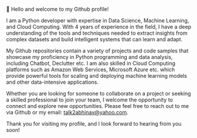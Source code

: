 👋 Hello and welcome to my Github profile! 

I am a Python developer with expertise in Data Science, Machine Learning, and Cloud Computing. With 4 years of experience in the field, I have a deep understanding of the tools and techniques needed to extract insights from complex datasets and build intelligent systems that can learn and adapt.

My Github repositories contain a variety of projects and code samples that showcase my proficiency in Python programming and data analysis, including Chatbot, Declutter etc. I am also skilled in Cloud Computing platforms such as Amazon Web Services, Microsoft Azure etc. which provide powerful tools for scaling and deploying machine learning models and other data-intensive applications.

Whether you are looking for someone to collaborate on a project or seeking a skilled professional to join your team, I welcome the opportunity to connect and explore new opportunities. Please feel free to reach out to me via Github or my email: talk2abhinav@yahoo.com.

Thank you for visiting my profile, and I look forward to hearing from you soon!

<!---
look4abhinav/look4abhinav is a ✨ special ✨ repository because its `README.md` (this file) appears on your GitHub profile.
You can click the Preview link to take a look at your changes.
--->

